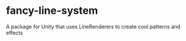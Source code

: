 # fancy-line-system
A package for Unity that uses LineRenderers to create cool patterns and effects

